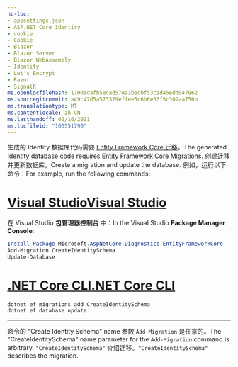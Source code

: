 ```yaml
---
no-loc:
- appsettings.json
- ASP.NET Core Identity
- cookie
- Cookie
- Blazor
- Blazor Server
- Blazor WebAssembly
- Identity
- Let's Encrypt
- Razor
- SignalR
ms.openlocfilehash: 1700adafb58cad57ea1becbf53cad45edd047962
ms.sourcegitcommit: a49c47d5a573379effee5c6b6e36f5c302aa756b
ms.translationtype: MT
ms.contentlocale: zh-CN
ms.lasthandoff: 02/16/2021
ms.locfileid: "100551790"
---
```

<span data-ttu-id="227a5-101">生成的 Identity 数据库代码需要 [Entity Framework Core 迁移](/ef/core/managing-schemas/migrations/)。</span><span class="sxs-lookup"><span data-stu-id="227a5-101">The generated Identity database code requires [Entity Framework Core Migrations](/ef/core/managing-schemas/migrations/).</span></span> <span data-ttu-id="227a5-102">创建迁移并更新数据库。</span><span class="sxs-lookup"><span data-stu-id="227a5-102">Create a migration and update the database.</span></span> <span data-ttu-id="227a5-103">例如，运行以下命令：</span><span class="sxs-lookup"><span data-stu-id="227a5-103">For example, run the following commands:</span></span>

# <a name="visual-studio"></a>[<span data-ttu-id="227a5-104">Visual Studio</span><span class="sxs-lookup"><span data-stu-id="227a5-104">Visual Studio</span></span>](#tab/visual-studio)

<span data-ttu-id="227a5-105">在 Visual Studio **包管理器控制台** 中：</span><span class="sxs-lookup"><span data-stu-id="227a5-105">In the Visual Studio **Package Manager Console**:</span></span>

```powershell
Install-Package Microsoft.AspNetCore.Diagnostics.EntityFrameworkCore
Add-Migration CreateIdentitySchema
Update-Database
```

# <a name="net-core-cli"></a>[<span data-ttu-id="227a5-106">.NET Core CLI</span><span class="sxs-lookup"><span data-stu-id="227a5-106">.NET Core CLI</span></span>](#tab/netcore-cli)

```dotnetcli
dotnet ef migrations add CreateIdentitySchema
dotnet ef database update
```

---

<span data-ttu-id="227a5-107">命令的 "Create Identity Schema" name 参数 `Add-Migration` 是任意的。</span><span class="sxs-lookup"><span data-stu-id="227a5-107">The "CreateIdentitySchema" name parameter for the `Add-Migration` command is arbitrary.</span></span> <span data-ttu-id="227a5-108">`"CreateIdentitySchema"` 介绍迁移。</span><span class="sxs-lookup"><span data-stu-id="227a5-108">`"CreateIdentitySchema"` describes the migration.</span></span>
